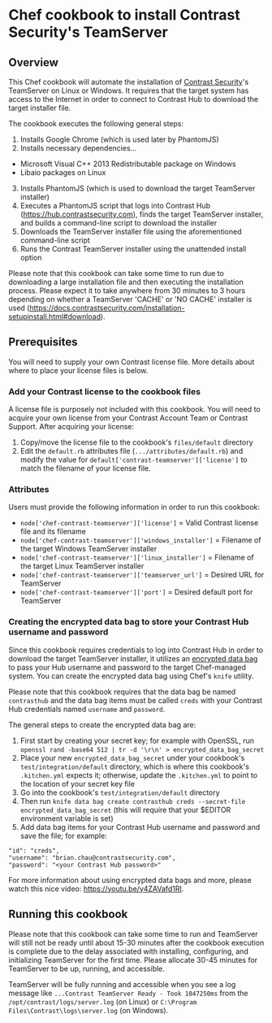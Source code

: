 # Chef cookbook to install Contrast Security's TeamServer

## Overview
This Chef cookbook will automate the installation of [Contrast Security](https://www.contrastsecurity.com/)'s TeamServer on Linux or Windows.  It requires that the target system has access to the Internet in order to connect to Contrast Hub to download the target installer file.

The cookbook executes the following general steps:
1. Installs Google Chrome (which is used later by PhantomJS)
2. Installs necessary dependencies...
  * Microsoft Visual C++ 2013 Redistributable package on Windows
  * Libaio packages on Linux
3. Installs PhantomJS (which is used to download the target TeamServer installer)
4. Executes a PhantomJS script that logs into Contrast Hub (https://hub.contrastsecurity.com), finds the target TeamServer installer, and builds a command-line script to download the installer
5. Downloads the TeamServer installer file using the aforementioned command-line script
6. Runs the Contrast TeamServer installer using the unattended install option

Please note that this cookbook can take some time to run due to downloading a large installation file and then executing the installation process.  Please expect it to take anywhere from 30 minutes to 3 hours depending on whether a TeamServer 'CACHE' or 'NO CACHE' installer is used (https://docs.contrastsecurity.com/installation-setupinstall.html#download).

## Prerequisites
You will need to supply your own Contrast license file. More details about where to place your license files is below.

### Add your Contrast license to the cookbook files
A license file is purposely not included with this cookbook.  You will need to acquire your own license from your Contrast Account Team or Contrast Support.  After acquiring your license:
1. Copy/move the license file to the cookbook's `files/default` directory
2. Edit the `default.rb` attributes file (`.../attributes/default.rb`) and modify the value for `default['contrast-teamserver']['license']` to match the filename of your license file.

### Attributes
Users must provide the following information in order to run this cookbook:
* `node['chef-contrast-teamserver']['license']` = Valid Contrast license file and its filename
* `node['chef-contrast-teamserver']['windows_installer']` = Filename of the target Windows TeamServer installer
* `node['chef-contrast-teamserver']['linux_installer']` = Filename of the target Linux TeamServer installer
* `node['chef-contrast-teamserver']['teamserver_url']` = Desired URL for TeamServer
* `node['chef-contrast-teamserver']['port']` = Desired default port for TeamServer

### Creating the encrypted data bag to store your Contrast Hub username and password
Since this cookbook requires credentials to log into Contrast Hub in order to download the target TeamServer installer, it utilizes an [encrypted data bag](https://docs.chef.io/secrets.html) to pass your Hub username and password to the target Chef-managed system.
You can create the encrypted data bag using Chef's `knife` utility.

Please note that this cookbook requires that the data bag be named `contrasthub` and the data bag items must be called `creds` with your Contrast Hub credentials named `username` and `password`.

The general steps to create the encrypted data bag are:
1. First start by creating your secret key; for example with OpenSSL, run `openssl rand -base64 512 | tr -d '\r\n' > encrypted_data_bag_secret`
2. Place your new `encrypted_data_bag_secret` under your cookbook's `test/integration/default` directory, which is where this cookbook's `.kitchen.yml` expects it; otherwise, update the `.kitchen.yml` to point to the location of your secret key file
3. Go into the cookbook's `test/integration/default` directory
4. Then run `knife data bag create contrasthub creds --secret-file encrypted_data_bag_secret` (this will require that your $EDITOR environment variable is set)
5. Add data bag items for your Contrast Hub username and password and save the file; for example:

```
"id": "creds",
"username": "brian.chau@contrastsecurity.com",
"password": "<your Contrast Hub password>"
```

For more information about using encrypted data bags and more, please watch this nice video: https://youtu.be/y4ZAVafd1RI.

## Running this cookbook
Please note that this cookbook can take some time to run and TeamServer will still not be ready until about 15-30 minutes after the cookbook execution is complete due to the delay associated with installing, configuring, and initializing TeamServer for the first time.  Please allocate 30-45 minutes for TeamServer to be up, running, and accessible.

TeamServer will be fully running and accessible when you see a log message like `...Contrast TeamServer Ready - Took 1047250ms` from the `/opt/contrast/logs/server.log` (on Linux) or `C:\Program Files\Contrast\logs\server.log` (on Windows).
